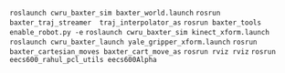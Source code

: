 
`roslaunch cwru_baxter_sim baxter_world.launch` 
`rosrun baxter_traj_streamer  traj_interpolator_as`
`rosrun baxter_tools enable_robot.py -e`
`roslaunch cwru_baxter_sim kinect_xform.launch`
`roslaunch cwru_baxter_launch yale_gripper_xform.launch`
`rosrun baxter_cartesian_moves baxter_cart_move_as`
`rosrun rviz rviz`
`rosrun eecs600_rahul_pcl_utils eecs600Alpha`


